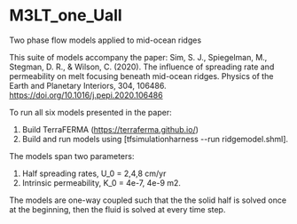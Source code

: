 # M3LT_one_Uall

Two phase flow models applied to mid-ocean ridges

This suite of models accompany the paper:
Sim, S. J., Spiegelman, M., Stegman, D. R., & Wilson, C. (2020). The influence of spreading rate and permeability on melt focusing beneath mid-ocean ridges. Physics of the Earth and Planetary Interiors, 304, 106486. https://doi.org/10.1016/j.pepi.2020.106486

To run all six models presented in the paper:
1) Build TerraFERMA (https://terraferma.github.io/) 
2) Build and run models using [tfsimulationharness --run ridgemodel.shml].

The models span two parameters:
1) Half spreading rates, U_0 = 2,4,8 cm/yr
2) Intrinsic permeability, K_0 = 4e-7, 4e-9 m2.  

The models are one-way coupled such that the the solid half is solved once at the beginning, then the fluid is solved at every time step.
